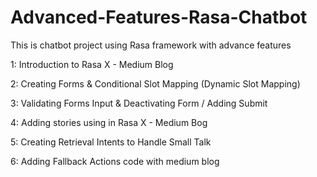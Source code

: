# Advanced-Features-Rasa-Chatbot
This is chatbot project using Rasa framework with advance features 


1: Introduction to Rasa X - Medium Blog 

2: Creating Forms & Conditional Slot Mapping (Dynamic Slot Mapping)

3: Validating Forms Input & Deactivating Form / Adding Submit

4: Adding stories using in Rasa X - Medium Bog

5: Creating Retrieval Intents to Handle Small Talk

6: Adding Fallback Actions code with medium blog


